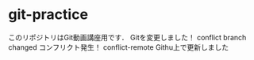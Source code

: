 # git-practice
このリポジトリはGit動画講座用です．
Gitを変更しました！
conflict branch changed コンフリクト発生！
conflict-remote Githu上で更新しました

